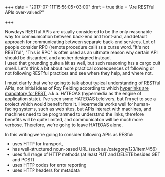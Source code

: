 +++
date = "2017-07-11T15:56:05+03:00"
draft = true
title = "Are RESTful APIs over-valued?"

+++

Nowdays RESTful APIs are usually considered to be the only reasonable way for communication between 
back-end and front-and, and default approach for communicating between separate back-end services.
Lot of people consider RPC (remote procedure call) as a curse word.
"It's not RESTful", "This is RPC" is often used as an ultimate reason why certain API should be discarded, and another designed instead.  
I used that grounding quite a bit as well, but such reasoning has a cargo cult smell. Let's think a bit about more practical consequences
of following or not following RESTful practices and see where they help, and where not.

I must clarify that we're going to talk about typical understanding of RESTful APIs, 
not initial ideas of Roy Fielding according to which [hyperlinks are mandatory for REST](http://roy.gbiv.com/untangled/2008/rest-apis-must-be-hypertext-driven), a.k.a. HATEOAS (hypermedia as the engine of application state).
I've seen some HATEOAS beleivers, but I'm yet to see a project which would benefit from it. 
Hypermedia works well for human-facing systems, such as web sites, but APIs interact with machines, 
and machines need to be programmed to understand the links, therefore benefits will be quite limited, 
and communication will be much more verbose. Therefore, we're going to leave HATEOAS alone.

In this writing we're going to consider following APIs as RESful:

- uses HTTP for transport, 
- has well-structured noun-based URL (such as /category/123/item/456)
- uses full range of HTTP methods (at least PUT and DELETE besides GET and POST)
- uses HTTP codes for error reporting 
- uses HTTP headers for metadata



